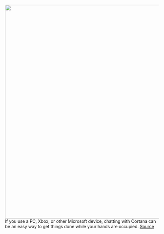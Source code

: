 <img src='https://cdn.vox-cdn.com/thumbor/hnykoUavd7WBB4iAEUmJgPCs8pQ=/0x0:2040x1360/1200x800/filters:focal(857x517:1183x843)/cdn.vox-cdn.com/uploads/chorus_image/image/66156824/acastro_180510_1777_cortana_0002.0.jpg' width='700px' /><br/>
If you use a PC, Xbox, or other Microsoft device, chatting with Cortana can be an easy way to get things done while your hands are occupied.
<a href='https://www.theverge.com/2020/1/23/21078549/how-to-delete-cortana-microsoft-recordings-privacy'> Source <a/>